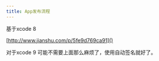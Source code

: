 ```yaml
---
title: App发布流程
---
```


基于xcode 8

[http://www.jianshu.com/p/5fe9d769ca91]()

对于xcode 9 可能不需要上面那么麻烦了，使用自动签名就好了。
